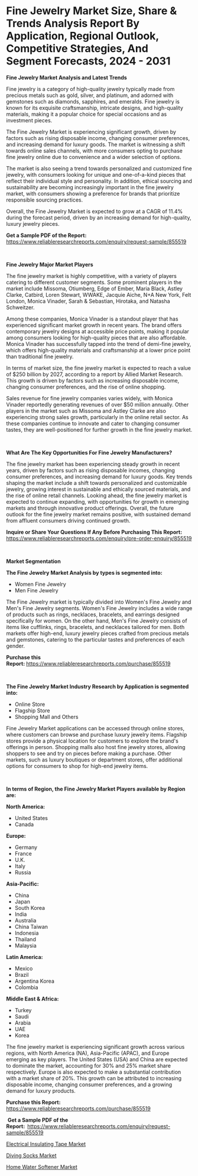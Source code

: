 <p><h1>Fine Jewelry Market Size, Share & Trends Analysis Report By Application, Regional Outlook, Competitive Strategies, And Segment Forecasts, 2024 - 2031</h1></p><p><strong>Fine Jewelry Market Analysis and Latest Trends</strong></p>
<p><p>Fine jewelry is a category of high-quality jewelry typically made from precious metals such as gold, silver, and platinum, and adorned with gemstones such as diamonds, sapphires, and emeralds. Fine jewelry is known for its exquisite craftsmanship, intricate designs, and high-quality materials, making it a popular choice for special occasions and as investment pieces.</p><p>The Fine Jewelry Market is experiencing significant growth, driven by factors such as rising disposable income, changing consumer preferences, and increasing demand for luxury goods. The market is witnessing a shift towards online sales channels, with more consumers opting to purchase fine jewelry online due to convenience and a wider selection of options.</p><p>The market is also seeing a trend towards personalized and customized fine jewelry, with consumers looking for unique and one-of-a-kind pieces that reflect their individual style and personality. In addition, ethical sourcing and sustainability are becoming increasingly important in the fine jewelry market, with consumers showing a preference for brands that prioritize responsible sourcing practices.</p><p>Overall, the Fine Jewelry Market is expected to grow at a CAGR of 11.4% during the forecast period, driven by an increasing demand for high-quality, luxury jewelry pieces.</p></p>
<p><strong>Get a Sample PDF of the Report:&nbsp;</strong> <a href="https://www.reliableresearchreports.com/enquiry/request-sample/855519">https://www.reliableresearchreports.com/enquiry/request-sample/855519</a></p>
<p>&nbsp;</p>
<p><strong>Fine Jewelry Major Market Players</strong></p>
<p><p>The fine jewelry market is highly competitive, with a variety of players catering to different customer segments. Some prominent players in the market include Missoma, Otiumberg, Edge of Ember, Maria Black, Astley Clarke, Catbird, Loren Stewart, WWAKE, Jacquie Aiche, N+A New York, Felt London, Monica Vinader, Sarah & Sebastian, Hirotaka, and Natasha Schweitzer.</p><p>Among these companies, Monica Vinader is a standout player that has experienced significant market growth in recent years. The brand offers contemporary jewelry designs at accessible price points, making it popular among consumers looking for high-quality pieces that are also affordable. Monica Vinader has successfully tapped into the trend of demi-fine jewelry, which offers high-quality materials and craftsmanship at a lower price point than traditional fine jewelry.</p><p>In terms of market size, the fine jewelry market is expected to reach a value of $250 billion by 2027, according to a report by Allied Market Research. This growth is driven by factors such as increasing disposable income, changing consumer preferences, and the rise of online shopping.</p><p>Sales revenue for fine jewelry companies varies widely, with Monica Vinader reportedly generating revenues of over $50 million annually. Other players in the market such as Missoma and Astley Clarke are also experiencing strong sales growth, particularly in the online retail sector. As these companies continue to innovate and cater to changing consumer tastes, they are well-positioned for further growth in the fine jewelry market.</p></p>
<p>&nbsp;</p>
<p><strong>What Are The Key Opportunities For Fine Jewelry Manufacturers?</strong></p>
<p><p>The fine jewelry market has been experiencing steady growth in recent years, driven by factors such as rising disposable incomes, changing consumer preferences, and increasing demand for luxury goods. Key trends shaping the market include a shift towards personalized and customizable jewelry, growing interest in sustainable and ethically sourced materials, and the rise of online retail channels. Looking ahead, the fine jewelry market is expected to continue expanding, with opportunities for growth in emerging markets and through innovative product offerings. Overall, the future outlook for the fine jewelry market remains positive, with sustained demand from affluent consumers driving continued growth.</p></p>
<p><strong>Inquire or Share Your Questions If Any Before Purchasing This Report:</strong> <a href="https://www.reliableresearchreports.com/enquiry/pre-order-enquiry/855519">https://www.reliableresearchreports.com/enquiry/pre-order-enquiry/855519</a></p>
<p>&nbsp;</p>
<p><strong>Market Segmentation</strong></p>
<p><strong>The Fine Jewelry Market Analysis by types is segmented into:</strong></p>
<p><ul><li>Women Fine Jewelry</li><li>Men Fine Jewelry</li></ul></p>
<p><p>The Fine Jewelry market is typically divided into Women's Fine Jewelry and Men's Fine Jewelry segments. Women's Fine Jewelry includes a wide range of products such as rings, necklaces, bracelets, and earrings designed specifically for women. On the other hand, Men's Fine Jewelry consists of items like cufflinks, rings, bracelets, and necklaces tailored for men. Both markets offer high-end, luxury jewelry pieces crafted from precious metals and gemstones, catering to the particular tastes and preferences of each gender.</p></p>
<p><strong>Purchase this Report:&nbsp;</strong><a href="https://www.reliableresearchreports.com/purchase/855519">https://www.reliableresearchreports.com/purchase/855519</a></p>
<p>&nbsp;</p>
<p><strong>The Fine Jewelry Market Industry Research by Application is segmented into:</strong></p>
<p><ul><li>Online Store</li><li>Flagship Store</li><li>Shopping Mall and Others</li></ul></p>
<p><p>Fine Jewelry Market applications can be accessed through online stores, where customers can browse and purchase luxury jewelry items. Flagship stores provide a physical location for customers to explore the brand's offerings in person. Shopping malls also host fine jewelry stores, allowing shoppers to see and try on pieces before making a purchase. Other markets, such as luxury boutiques or department stores, offer additional options for consumers to shop for high-end jewelry items.</p></p>
<p>&nbsp;</p>
<p><strong>In terms of Region, the Fine Jewelry Market Players available by Region are:</strong></p>
<p>
    <p> <strong> North America: </strong>
        <ul>
            <li>United States</li>
            <li>Canada</li>
        </ul>
        </p> 
    <p> <strong> Europe: </strong>
        <ul>
            <li>Germany</li>
            <li>France</li>
            <li>U.K.</li>
            <li>Italy</li>
            <li>Russia</li>
        </ul>
        </p> 
    <p> <strong> Asia-Pacific: </strong>
        <ul>
            <li>China</li>
            <li>Japan</li>
            <li>South Korea</li>
            <li>India</li>
            <li>Australia</li>
            <li>China Taiwan</li>
            <li>Indonesia</li>
            <li>Thailand</li>
            <li>Malaysia</li>
        </ul>
        </p> 
    <p> <strong> Latin America: </strong>
        <ul>
            <li>Mexico</li>
            <li>Brazil</li>
            <li>Argentina Korea</li>
            <li>Colombia</li>
        </ul>
        </p> 
    <p> <strong> Middle East & Africa: </strong>
        <ul>
            <li>Turkey</li>
            <li>Saudi</li>
            <li>Arabia</li>
            <li>UAE</li>
            <li>Korea</li>
        </ul>
    </p>
    </p>
<p><p>The fine jewelry market is experiencing significant growth across various regions, with North America (NA), Asia-Pacific (APAC), and Europe emerging as key players. The United States (USA) and China are expected to dominate the market, accounting for 30% and 25% market share respectively. Europe is also expected to make a substantial contribution with a market share of 20%. This growth can be attributed to increasing disposable income, changing consumer preferences, and a growing demand for luxury products.</p></p>
<p><strong>Purchase this Report: </strong><a href="https://www.reliableresearchreports.com/purchase/855519">https://www.reliableresearchreports.com/purchase/855519</a></p>
<p>&nbsp;<strong>Get a Sample PDF of the Report:&nbsp;&nbsp;</strong><a href="https://www.reliableresearchreports.com/enquiry/request-sample/855519">https://www.reliableresearchreports.com/enquiry/request-sample/855519</a></p>
<p><strong></strong></p>
<p><p><a href="https://github.com/nicholepatriciadoylenwnrjr0/Market-Research-Report-List-1/blob/main/electrical-insulating-tape-market.md">Electrical Insulating Tape Market</a></p><p><a href="https://github.com/gamblestampleyjenny50m5sl6/Market-Research-Report-List-1/blob/main/diving-socks-market.md">Diving Socks Market</a></p><p><a href="https://github.com/wwwkeltoum/Market-Research-Report-List-2/blob/main/home-water-softener-market.md">Home Water Softener Market</a></p></p>